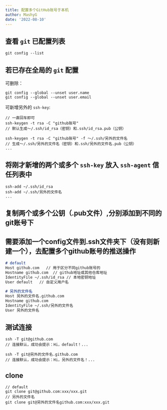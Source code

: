 ```yaml
---
title: 配置多个GitHub账号于本机
author: MashyG
date: '2022-08-10'
---
```



## 查看 `git` 已配置列表
   ```
   git config --list
   ```
   
## 若已存在全局的 `git` 配置</br>
   可删除：
   ```
   git config --global --unset user.name
   git config --global --unset user.email
   ```
   可新增另外的 `ssh-key`:
   ```
   // 一直回车即可
   ssh-keygen -t rsa -C "github账号"
   // 默认生成～/.ssh/id_rsa（密钥）和.ssh/id_rsa.pub（公钥）

   ssh-keygen -t rsa -C "github账号" -f ～/.ssh/另外的文件名
   // 生成～/.ssh/另外的文件名（密钥）和.ssh/另外的文件名.pub（公钥）
   ...
   ```

## 将刚才新增的两个或多个 `ssh-key` 放入 `ssh-agent` 信任列表中
   ```
   ssh-add ~/.ssh/id_rsa
   ssh-add ~/.ssh/另外的文件名
   ...
   ```

## 复制两个或多个公钥（.pub文件）,分别添加到不同的git账号下

## 需要添加一个config文件到.ssh文件夹下（没有则新建一个），去配置多个github账号的推送操作
   ```md
   # default
   Host github.com   // 用于区分不同github账号的
   Hostname github.com  // github地址或其他仓库地址
   IdentityFile ~/.ssh/id_rsa // 本地密钥地址
   User default   // 自定义用户名
    
   # 另外的文件名
   Host 另外的文件名.github.com
   Hostname github.com
   IdentityFile ~/.ssh/另外的文件名
   User 另外的文件名
   ```

## 测试连接
   ```
   ssh -T git@github.com
   // 连接默认，成功会提示：Hi，default！...

   ssh -T git@另外的文件名.github.com
   // 连接默认，成功会提示：Hi，另外的文件名！...
   ```

## clone
   ```
   // default
   git clone git@github.com:xxx/xxx.git
   // 另外的文件名
   git clone git@另外的文件名github.com:xxx/xxx.git
   ```
